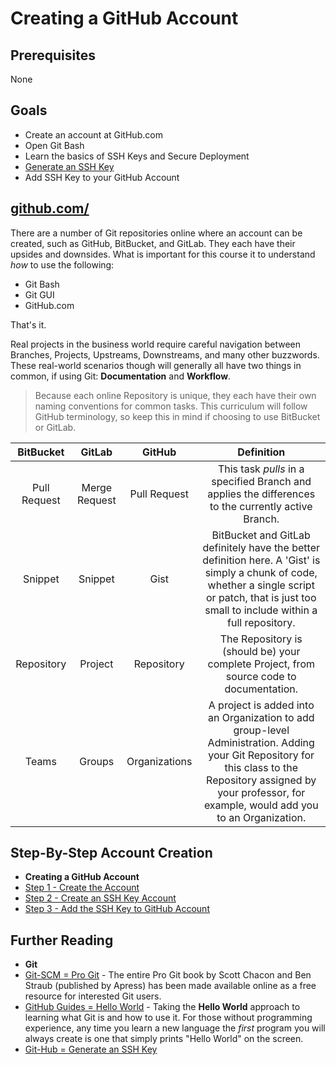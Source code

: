 # Creating a GitHub Account

## Prerequisites

None

## Goals

* Create an account at GitHub.com
* Open Git Bash
* Learn the basics of SSH Keys and Secure Deployment
* [Generate an SSH Key](https://help.github.com/articles/generating-an-ssh-key/ "Generate an SSH Key")
* Add SSH Key to your GitHub Account


## [github.com/](https://github.com/ "github.com")

There are a number of Git repositories online where an account can be created, such as GitHub, BitBucket, and GitLab. They each have their upsides and downsides. What is important for this course it to understand *how* to use the following:

* Git Bash
* Git GUI
* GitHub.com

That's it.

Real projects in the business world require careful navigation between Branches, Projects, Upstreams, Downstreams, and many other buzzwords. These real-world scenarios though will generally all have two things in common, if using Git: **Documentation** and **Workflow**.

> Because each online Repository is unique, they each have their own naming conventions for common tasks. This curriculum will follow GitHub terminology, so keep this in mind if choosing to use BitBucket or GitLab.

| BitBucket  | GitLab  | GitHub   | Definition  |
| :-------------: |:-------------:| :-----:|:--: |
| Pull Request  | Merge Request   | Pull Request  | This task *pulls* in a specified Branch and applies the differences to the currently active Branch.   |
| Snippet   | Snippet   | Gist   | BitBucket and GitLab definitely have the better definition here. A 'Gist' is simply a chunk of code, whether a single script or patch, that is just too small to include within a full repository.   |
| Repository  | Project   | Repository  | The Repository is (should be) your complete Project, from source code to documentation.   |
| Teams   | Groups   | Organizations  | A project is added into an Organization to add group-level Administration. Adding your Git Repository for this class to the Repository assigned by your professor, for example, would add you to an Organization.  |

## Step-By-Step Account Creation

* **Creating a GitHub Account**
 * [Step 1 - Create the Account](overview-&-development/creating-github-account/creating-github-account_step-1.md "Step 1 - Create the Account")
 * [Step 2 - Create an SSH Key Account](overview-&-development/creating-github-account/creating-github-account_step-1.md "Step 1 - Create the Account")
 * [Step 3 - Add the SSH Key to GitHub Account](overview-&-development/creating-github-account/creating-github-account_step-1.md "Step 1 - Create the Account")


## Further Reading
* **Git**
 * [Git-SCM = Pro Git](https://git-scm.com/book/en/v2 "Git-SCM = Pro Git") - The entire Pro Git book by Scott Chacon and Ben Straub (published by Apress) has been made available online as a free resource for interested Git users.
 * [GitHub Guides = Hello World](https://guides.github.com/activities/hello-world/ "GitHub Guides = Hello World") - Taking the **Hello World** approach to learning what Git is and how to use it. For those without programming experience, any time you learn a new language the *first* program you will always create is one that simply prints "Hello World" on the screen.
* [Git-Hub = Generate an SSH Key](https://help.github.com/articles/generating-an-ssh-key/ "Git-Hub = Generate an SSH Key")
